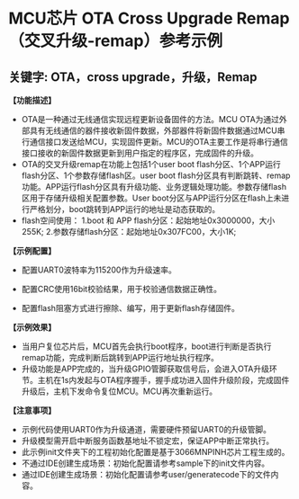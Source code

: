 # MCU芯片 OTA Cross Upgrade Remap（交叉升级-remap）参考示例
## 关键字: OTA，cross upgrade，升级，Remap

**【功能描述】**
+ OTA是一种通过无线通信实现远程更新设备固件的方法。MCU OTA为通过外部具有无线通信的器件接收新固件数据，外部器件将新固件数据通过MCU串行通信接口发送给MCU，实现固件更新。MCU的OTA主要工作是将串行通信接口接收的新固件数据更新到用户指定的程序区，完成固件的升级。
+ OTA的交叉升级remap在功能上包括1个user boot flash分区、1个APP运行flash分区、1个参数存储flash区。user boot flash分区具有判断跳转、remap功能。APP运行flash分区具有升级功能、业务逻辑处理功能。参数存储flash区用于存储升级相关配置参数。User boot分区与APP运行分区在flash上未进行严格划分，boot跳转到APP运行的地址是动态获取的。
+ flash空间使用：
   1.boot 和 APP flash分区：起始地址0x3000000，大小255K;
   2.参数存储flash分区：起始地址0x307FC00，大小1K;

**【示例配置】**
+ 配置UART0波特率为115200作为升级速率。

+ 配置CRC使用16bit校验结果，用于校验通信数据正确性。

+ 配置flash阻塞方式进行擦除、编写，用于更新flash存储固件。


**【示例效果】**
+ 当用户复位芯片后，MCU首先会执行boot程序，boot进行判断是否执行remap功能，完成判断后跳转到APP运行地址执行程序。
+ 升级功能是APP完成的，当升级GPIO管脚获取信号后，会进入OTA升级环节。主机在1s内发起与OTA程序握手，握手成功进入固件升级阶段，完成固件升级后，主机下发命令复位MCU。MCU再次重新运行。

**【注意事项】**
+ 示例代码使用UART0作为升级通道，需要硬件预留UART0的升级管脚。
+ 升级模型需开启中断服务函数基地址不锁定宏，保证APP中断正常执行。
+ 此示例init文件夹下的工程初始化配置是基于3066MNPINH芯片工程生成的。
+ 不通过IDE创建生成场景：初始化配置请参考sample下的init文件内容。
+ 通过IDE创建生成场景：初始化配置请参考user/generatecode下的文件内容。